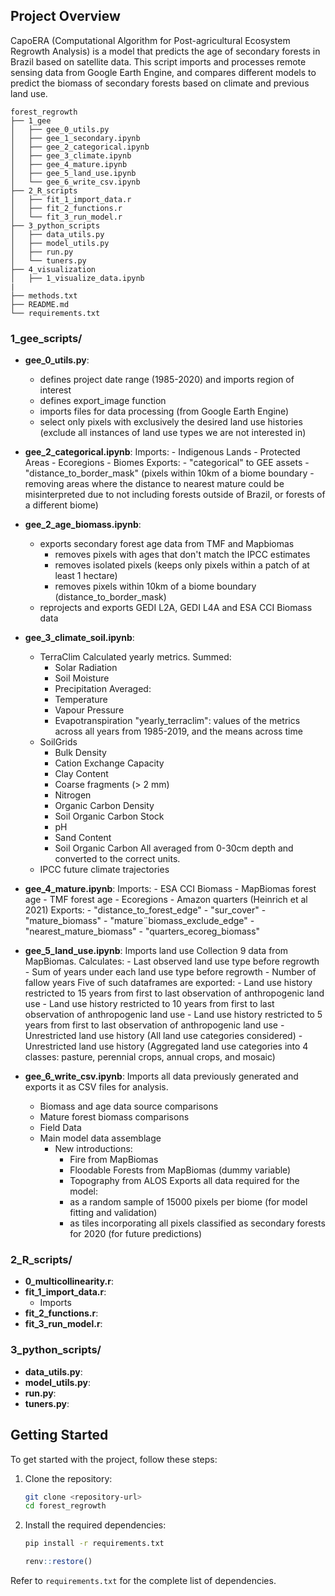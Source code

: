 ## Project Overview
CapoERA (Computational Algorithm for Post-agricultural Ecosystem Regrowth Analysis) is a model that predicts the age of secondary forests in Brazil based on satellite data. This script imports and processes remote sensing data from Google Earth Engine, and compares different models to predict the biomass of secondary forests based on climate and previous land use.

```
forest_regrowth
├── 1_gee
│   ├── gee_0_utils.py
│   ├── gee_1_secondary.ipynb
│   ├── gee_2_categorical.ipynb
│   ├── gee_3_climate.ipynb
│   ├── gee_4_mature.ipynb
│   ├── gee_5_land_use.ipynb
│   └── gee_6_write_csv.ipynb
├── 2_R_scripts
│   ├── fit_1_import_data.r
│   ├── fit_2_functions.r
│   └── fit_3_run_model.r
├── 3_python_scripts
│   ├── data_utils.py
│   ├── model_utils.py
│   ├── run.py
│   └── tuners.py
├── 4_visualization
│   ├── 1_visualize_data.ipynb
|
├── methods.txt
├── README.md
└── requirements.txt
```

### 1_gee_scripts/
- **gee_0_utils.py**:
    - defines project date range (1985-2020) and imports region of interest
    - defines export_image function
    - imports files for data processing (from Google Earth Engine)
    - select only pixels with exclusively the desired land use histories (exclude all instances of land use types we are not interested in)

- **gee_2_categorical.ipynb**:
    Imports:
      - Indigenous Lands
      - Protected Areas
      - Ecoregions
      - Biomes
    Exports:
      - "categorical" to GEE assets
      - "distance_to_border_mask" (pixels within 10km of a biome boundary - removing areas where the distance to nearest mature could be misinterpreted due to not including forests outside of Brazil, or forests of a different biome)

- **gee_2_age_biomass.ipynb**:
    - exports secondary forest age data from TMF and Mapbiomas
      - removes pixels with ages that don't match the IPCC estimates
      - removes isolated pixels (keeps only pixels within a patch of at least 1 hectare)
      - removes pixels within 10km of a biome boundary (distance_to_border_mask)
    - reprojects and exports GEDI L2A, GEDI L4A and ESA CCI Biomass data

- **gee_3_climate_soil.ipynb**:
    - TerraClim
    Calculated yearly metrics.
        Summed:
        - Solar Radiation
        - Soil Moisture
        - Precipitation
        Averaged:
        - Temperature
        - Vapour Pressure
        - Evapotranspiration
    "yearly_terraclim": values of the metrics across all years from 1985-2019, and the means across time
    - SoilGrids
        - Bulk Density
        - Cation Exchange Capacity
        - Clay Content
        - Coarse fragments (> 2 mm)
        - Nitrogen
        - Organic Carbon Density
        - Soil Organic Carbon Stock
        - pH
        - Sand Content
        - Soil Organic Carbon
    All averaged from 0-30cm depth and converted to the correct units.
    - IPCC future climate trajectories

- **gee_4_mature.ipynb**:
    Imports:
        - ESA CCI Biomass
        - MapBiomas forest age
        - TMF forest age
        - Ecoregions
        - Amazon quarters (Heinrich et al 2021)
    Exports:
        - "distance_to_forest_edge"
        - "sur_cover"
        - "mature_biomass"
        - "mature¨biomass_exclude_edge"
        - "nearest_mature_biomass"
        - "quarters_ecoreg_biomass"

- **gee_5_land_use.ipynb**:
    Imports land use Collection 9 data from MapBiomas.
    Calculates:
        - Last observed land use type before regrowth
        - Sum of years under each land use type before regrowth
        - Number of fallow years
    Five of such dataframes are exported:
        - Land use history restricted to 15 years from first to last observation of anthropogenic land use
        - Land use history restricted to 10 years from first to last observation of anthropogenic land use
        - Land use history restricted to 5 years from first to last observation of anthropogenic land use
        - Unrestricted land use history (All land use categories considered)
        - Unrestricted land use history (Aggregated land use categories into 4 classes: pasture, perennial crops, annual crops, and mosaic)

- **gee_6_write_csv.ipynb**:
    Imports all data previously generated and exports it as CSV files for analysis.
    - Biomass and age data source comparisons
    - Mature forest biomass comparisons
    - Field Data
    - Main model data assemblage
      - New introductions:
        - Fire from MapBiomas
        - Floodable Forests from MapBiomas (dummy variable)
        - Topography from ALOS
        Exports all data required for the model:
        - as a random sample of 15000 pixels per biome (for model fitting and validation)
        - as tiles incorporating all pixels classified as secondary forests for 2020 (for future predictions)

### 2_R_scripts/
- **0_multicollinearity.r**:
- **fit_1_import_data.r**:
  - Imports 
- **fit_2_functions.r**:
- **fit_3_run_model.r**:

### 3_python_scripts/
- **data_utils.py**:
- **model_utils.py**:
- **run.py**:
- **tuners.py**:

## Getting Started
To get started with the project, follow these steps:

1. Clone the repository:
    ```sh
    git clone <repository-url>
    cd forest_regrowth
    ```

2. Install the required dependencies:
    ```sh
    pip install -r requirements.txt
    ```
    ```R
    renv::restore()
    ```

Refer to `requirements.txt` for the complete list of dependencies.



